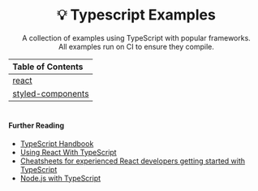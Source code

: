 <h1 align="center">
  💡 Typescript Examples
</h1>

<p align="center">
  A collection of examples using TypeScript with popular frameworks.<br>
  All examples run on CI to ensure they compile.
</p>

| Table of Contents                               |
| :---------------------------------------------- |
| [react](examples/react)                         |
| [styled-components](examples/styled-components) |

#

#### Further Reading

- [TypeScript Handbook](https://www.typescriptlang.org/docs/handbook/2/everyday-types.html)
- [Using React With TypeScript](https://reactjs.org/docs/static-type-checking.html#typescript)
- [Cheatsheets for experienced React developers getting started with TypeScript](https://react-typescript-cheatsheet.netlify.app/)
- [Node.js with TypeScript](https://nodejs.dev/learn/nodejs-with-typescript)
